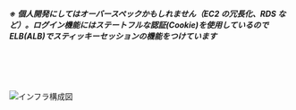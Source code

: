 ##### ※ 個人開発にしてはオーバースペックかもしれません（EC2 の冗長化、RDS など）。ログイン機能にはステートフルな認証(Cookie)を使用しているので ELB(ALB)でスティッキーセッションの機能をつけています

<br>
<br>
<br>

![インフラ構成図](https://user-images.githubusercontent.com/71884766/121543212-b4cebf80-ca43-11eb-897b-c1222f08f81b.png)
